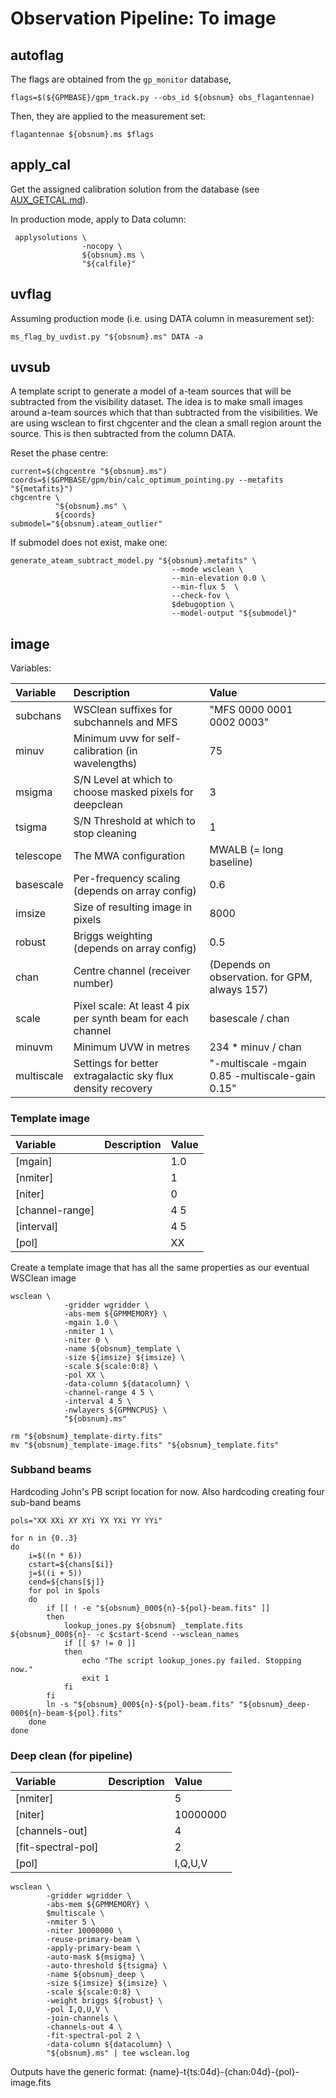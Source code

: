 # Observation Pipeline: To image

## autoflag

The flags are obtained from the `gp_monitor` database,
```
flags=$(${GPMBASE}/gpm_track.py --obs_id ${obsnum} obs_flagantennae)
```

Then, they are applied to the measurement set:
```
flagantennae ${obsnum}.ms $flags
```

## apply_cal

Get the assigned calibration solution from the database (see [AUX_GETCAL.md](AUX_GETCAL.md)).

In production mode, apply to Data column:
```
 applysolutions \
                -nocopy \
                ${obsnum}.ms \
                "${calfile}"
```

## uvflag

Assuming production mode (i.e. using DATA column in measurement set):

```
ms_flag_by_uvdist.py "${obsnum}.ms" DATA -a
```

## uvsub

A template script to generate a model of a-team sources that will be subtracted from the visibility dataset.
The idea is to make small images around a-team sources which that than subtracted from the visibilities.
We are using wsclean to first chgcenter and the clean a small region arount the source.
This is then subtracted from the column DATA.

Reset the phase centre:
```
current=$(chgcentre "${obsnum}.ms")
coords=$($GPMBASE/gpm/bin/calc_optimum_pointing.py --metafits "${metafits}")
chgcentre \
          "${obsnum}.ms" \
          ${coords}
submodel="${obsnum}.ateam_outlier"
```

If submodel does not exist, make one:
```
generate_ateam_subtract_model.py "${obsnum}.metafits" \
                                    --mode wsclean \
                                    --min-elevation 0.0 \
                                    --min-flux 5  \
                                    --check-fov \
                                    $debugoption \
                                    --model-output "${submodel}"
```

## image

Variables:

| Variable | Description | Value |
| :------- | :---------- | :---- |
| subchans | WSClean suffixes for subchannels and MFS | "MFS 0000 0001 0002 0003" |
| minuv | Minimum uvw for self-calibration (in wavelengths) | 75 |
| msigma | S/N Level at which to choose masked pixels for deepclean | 3 |
| tsigma | S/N Threshold at which to stop cleaning | 1 |
| telescope | The MWA configuration | MWALB (= long baseline) |
| basescale | Per-frequency scaling (depends on array config) | 0.6 |
| imsize | Size of resulting image in pixels | 8000 |
| robust | Briggs weighting (depends on array config) | 0.5 |
| chan | Centre channel (receiver number) | (Depends on observation. for GPM, always 157) |
| scale | Pixel scale: At least 4 pix per synth beam for each channel | basescale / chan |
| minuvm | Minimum UVW in metres | 234 * minuv / chan |
| multiscale | Settings for better extragalactic sky flux density recovery | "-multiscale -mgain 0.85 -multiscale-gain 0.15" |

### Template image

| Variable | Description | Value |
| :------- | :---------- | :---- |
| [mgain] | | 1.0 |
| [nmiter] | | 1 |
| [niter] | | 0 |
| [channel-range] | | 4 5 |
| [interval] | | 4 5 |
| [pol] | | XX |


Create a template image that has all the same properties as our eventual WSClean image
```
wsclean \
            -gridder wgridder \
            -abs-mem ${GPMMEMORY} \
            -mgain 1.0 \
            -nmiter 1 \
            -niter 0 \
            -name ${obsnum}_template \
            -size ${imsize} ${imsize} \
            -scale ${scale:0:8} \
            -pol XX \
            -data-column ${datacolumn} \
            -channel-range 4 5 \
            -interval 4 5 \
            -nwlayers ${GPMNCPUS} \
            "${obsnum}.ms"

rm "${obsnum}_template-dirty.fits"
mv "${obsnum}_template-image.fits" "${obsnum}_template.fits"
```

### Subband beams

Hardcoding John's PB script location for now. Also hardcoding creating four sub-band beams
```
pols="XX XXi XY XYi YX YXi YY YYi"

for n in {0..3}
do
    i=$((n * 6))
    cstart=${chans[$i]}
    j=$((i + 5))
    cend=${chans[$j]}
    for pol in $pols
    do
        if [[ ! -e "${obsnum}_000${n}-${pol}-beam.fits" ]]
        then
            lookup_jones.py ${obsnum} _template.fits ${obsnum}_000${n}- -c $cstart-$cend --wsclean_names
            if [[ $? != 0 ]]
            then
                echo "The script lookup_jones.py failed. Stopping now."
                exit 1
            fi
        fi
        ln -s "${obsnum}_000${n}-${pol}-beam.fits" "${obsnum}_deep-000${n}-beam-${pol}.fits"
    done
done
```

### Deep clean (for pipeline)

| Variable | Description | Value |
| :------- | :---------- | :---- |
| [nmiter] | | 5 |
| [niter] | | 10000000 |
| [channels-out] | | 4 |
| [fit-spectral-pol] | | 2 |
| [pol] | | I,Q,U,V |

```
wsclean \
        -gridder wgridder \
        -abs-mem ${GPMMEMORY} \
        $multiscale \
        -nmiter 5 \
        -niter 10000000 \
        -reuse-primary-beam \
        -apply-primary-beam \
        -auto-mask ${msigma} \
        -auto-threshold ${tsigma} \
        -name ${obsnum}_deep \
        -size ${imsize} ${imsize} \
        -scale ${scale:0:8} \
        -weight briggs ${robust} \
        -pol I,Q,U,V \
        -join-channels \
        -channels-out 4 \
        -fit-spectral-pol 2 \
        -data-column ${datacolumn} \
        "${obsnum}.ms" | tee wsclean.log
```

Outputs have the generic format: {name}-t{ts:04d}-{chan:04d}-{pol}-image.fits
